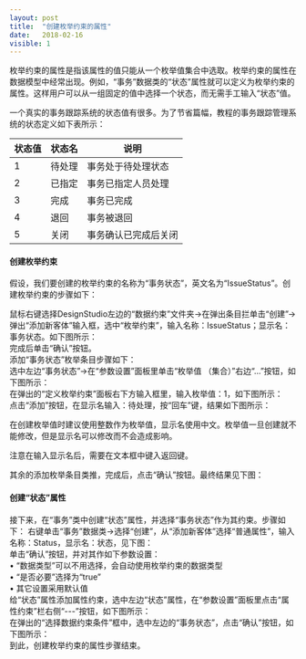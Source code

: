```yaml
---
layout: post
title:  "创建枚举约束的属性"
date:   2018-02-16
visible: 1
---
```


枚举约束的属性是指该属性的值只能从一个枚举值集合中选取。枚举约束的属性在数据模型中经常出现。例如，“事务”数据类的“状态”属性就可以定义为枚举约束的属性。这样用户可以从一组固定的值中选择一个状态，而无需手工输入“状态”值。

一个真实的事务跟踪系统的状态值有很多。为了节省篇幅，教程的事务跟踪管理系统的状态定义如下表所示：

| 状态值 | 状态名 | 说明 |
|-------|--------|---------|
| 1 | 待处理 | 事务处于待处理状态 |
| 2 | 已指定 | 事务已指定人员处理 |
| 3 | 完成 | 事务已完成 |
| 4 | 退回 | 事务被退回 |
| 5 | 关闭 | 事务确认已完成后关闭 |

#### 创建枚举约束

假设，我们要创建的枚举约束的名称为“事务状态”，英文名为“IssueStatus”。创建枚举约束的步骤如下：

鼠标右键选择DesignStudio左边的“数据约束”文件夹→在弹出条目拦单击“创建”→弹出“添加新客体”输入框，选中“枚举约束”，输入名称：IssueStatus；显示名：事务状态。如下图所示：
<img src="{{'/assets/img/2018-2-16 创建枚举约束属性.png' | prepend: site.baseurl }}" alt=""><br>
完成后单击“确认”按钮。<br>
添加“事务状态”枚举条目步骤如下：<br>
选中左边“事务状态”→在“参数设置”面板里单击“枚举值 （集合）”右边“...”按钮，如下图所示：
<img src="{{'/assets/img/2018-2-16 创建枚举值.png' | prepend: site.baseurl }}" alt=""><br>
在弹出的“定义枚举约束”面板右下方输入框里，输入枚举值：1，如下图所示：<br>
<img src="{{'/assets/img/2018-2-16 添加枚举条目待处理1.png' | prepend: site.baseurl }}" alt=""><br>
点击“添加”按钮，在显示名输入：待处理，按“回车”键，结果如下图所示：<br>
<img src="{{'/assets/img/2018-2-16 添加枚举条目待处理2.png' | prepend: site.baseurl }}" alt=""><br>

在创建枚举值时建议使用整数作为枚举值，显示名使用中文。枚举值一旦创建就不能修改，但是显示名可以修改而不会造成影响。

注意在输入显示名后，需要在文本框中键入返回键。

其余的添加枚举条目类推，完成后，点击“确认”按钮。最终结果见下图：
<img src="{{'/assets/img/2018-2-16 添加枚举条目2.png' | prepend: site.baseurl }}" alt=""><br>

#### 创建“状态”属性

接下来，在“事务”类中创建“状态”属性，并选择“事务状态”作为其约束。步骤如下：
右键单击“事务”数据类→选择“创建”，从“添加新客体”选择“普通属性”，输入名称：Status，显示名：状态，见下图：
<img src="{{'/assets/img/2018-2-16 创建事务状态属性B.png' | prepend: site.baseurl }}" alt=""><br>
单击“确认”按钮，并对其作如下参数设置：<br>
•	“数据类型”可以不用选择，会自动使用枚举约束的数据类型<br>
•	“是否必要”选择为“true”<br>
•	其它设置采用默认值<br>
给“状态”属性添加属性约束，选中左边“状态”属性，在“参数设置”面板里点击“属性约束”栏右侧“---”按钮，如下图所示：
<img src="{{'/assets/img/2018-2-16 创建事务状态属性约束.png' | prepend: site.baseurl }}" alt=""><br>
在弹出的“选择数据约束条件”框中，选中左边的“事务状态”，点击“确认”按钮，如下图所示：
<img src="{{'/assets/img/2018-2-16 选择事务状态属性约束.png' | prepend: site.baseurl }}" alt=""><br>
到此，创建枚举约束的属性步骤结束。
